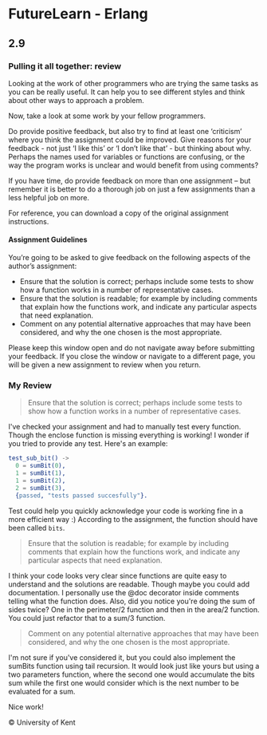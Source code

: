 # FutureLearn - Erlang

## 2.9

### Pulling it all together: review

Looking at the work of other programmers who are trying the same tasks as you can be really useful. It can help you to see different styles and think about other ways to approach a problem.

Now, take a look at some work by your fellow programmers.

Do provide positive feedback, but also try to find at least one ‘criticism’ where you think the assignment could be improved. Give reasons for your feedback - not just ‘I like this’ or ‘I don’t like that’ - but thinking about why. Perhaps the names used for variables or functions are confusing, or the way the program works is unclear and would benefit from using comments?

If you have time, do provide feedback on more than one assignment – but remember it is better to do a thorough job on just a few assignments than a less helpful job on more.

For reference, you can download a copy of the original assignment instructions.

#### Assignment Guidelines

You’re going to be asked to give feedback on the following aspects of the author’s assignment:

+ Ensure that the solution is correct; perhaps include some tests to show how a function works in a number of representative cases.
+ Ensure that the solution is readable; for example by including comments that explain how the functions work, and indicate any particular aspects that need explanation.
+ Comment on any potential alternative approaches that may have been considered, and why the one chosen is the most appropriate.

Please keep this window open and do not navigate away before submitting your feedback. If you close the window or navigate to a different page, you will be given a new assignment to review when you return.

### My Review

> Ensure that the solution is correct; perhaps include some tests to show how a function works in a number of representative cases.

I've checked your assignment and had to manually test every function. Though the enclose function is missing everything is working! I wonder if you tried to provide any test. Here's an example:

```erlang
test_sub_bit() ->
  0 = sumBit(0),
  1 = sumBit(1),
  1 = sumBit(2),
  2 = sumBit(3),
  {passed, "tests passed succesfully"}.
```

Test could help you quickly acknowledge your code is working fine in a more efficient way :)
According to the assignment, the function should have been called `bits`.

> Ensure that the solution is readable; for example by including comments that explain how the functions work, and indicate any particular aspects that need explanation.

I think your code looks very clear since functions are quite easy to understand and the solutions are readable. Though maybe you could add documentation. I personally use the @doc decorator inside comments telling what the function does.
Also, did you notice you're doing the sum of sides twice? One in the perimeter/2 function and then in the area/2 function. You could just refactor that to a sum/3 function.

> Comment on any potential alternative approaches that may have been considered, and why the one chosen is the most appropriate.

I'm not sure if you've considered it, but you could also implement the sumBits function using tail recursion. It would look just like yours but using a two parameters function, where the second one would accumulate the bits sum while the first one would consider which is the next number to be evaluated for a sum.

Nice work!

© University of Kent
